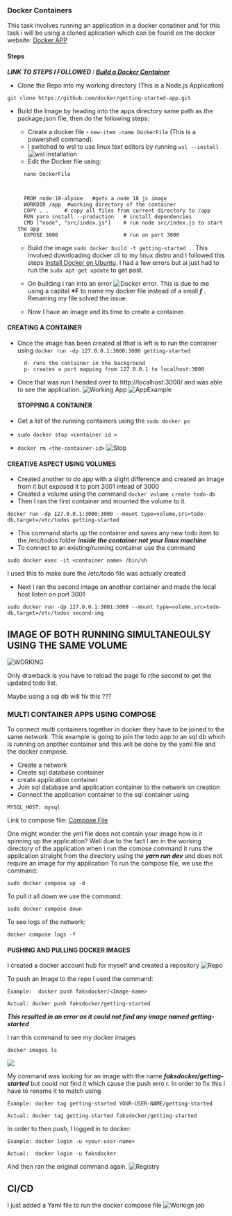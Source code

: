 ### Docker Containers

This task involves running an application in a docker conatiner and for this task i will be using a cloned aplication which can be found on the docker website:
[Docker APP](https://github.com/docker/getting-started-app/tree/main)

#### Steps

**_LINK TO STEPS I FOLLOWED : [Build a Docker Container](https://docs.docker.com/get-started/02_our_app/)_**

- Clone the Repo into my working directory (This is a Node.js Application)

```
git clone https://github.com/docker/getting-started-app.git
```

- Build the Image by heading into the apps directory same path as the package.json file, then do the following steps:

  - Create a docker file - `new-item -name DockerFile` (This is a powershell command).
  - I switched to wsl to use linux text editors by running `wsl --install` ![wsl installation](./Assets/wsl.png)
  - Edit the Docker file using:

  ```
    nano DockerFile



    FROM node:18-alpine   #gets a node 18 js image
    WORKDIR /app  #working directory of the container
    COPY . .     # copy all files from current directory to /app
    RUN yarn install --production   # install dependencies
    CMD ["node", "src/index.js"]    # run node src/index.js to start the app
    EXPOSE 3000                     # run on port 3000
  ```

  - Build the image `sudo docker build -t getting-started .`. This involved downloading docker cli to my linux distro and I followed this steps [Install Docker on Ubuntu](https://docs.docker.com/desktop/install/ubuntu/). I had a few errors but ai just had to run the `sudo apt-get update` to get past.

  - On building i ran into an error ![Docker error](./Assets/docker.png). This is due to me using a capital **\*F** to name my docker file instead of a small **_f_** . Renaming my file solved the issue.
  - Now I have an image and its time to create a container.

#### CREATING A CONTAINER

- Once the image has been created al lthat is left is to run the container using `docker run -dp 127.0.0.1:3000:3000 getting-started`

        d- runs the container in the background
        p- creates a port mapping from 127.0.0.1 to localhost:3000

- Once that was run I headed over to http://localhost:3000/ and was able to see the application.
  ![Working App](./Assets/WorkingApp.png)
  ![AppExample](./Assets/Examples.png)

  #### STOPPING A CONTAINER

- Get a list of the running containers using the `sudo docker ps `
- `sudo docker stop <container id >`
- `docker rm <the-container-id>`
  ![Stop](./Assets/stopDocker.png)

#### CREATIVE ASPECT USING VOLUMES

- Created another to do app with a slight difference and created an image from it but exposed it to port 3001 intead of 3000
- Created a volume using the command `docker volume create todo-db`
- Then I ran the first container and mounted the volume to it.

```
docker run -dp 127.0.0.1:3000:3000 --mount type=volume,src=todo-db,target=/etc/todos getting-started
```

- This command starts up the container and saves any new todo item to the /etc/todos folder **_inside the container not your linux machine_**
- To connect to an existing/running container use the command

```
sudo docker exec -it <container name> /bin/sh
```

I used this to make sure the /etc/todo file was actually created

- Next I ran the second image on another container and made the local host listen on port 3001

```
sudo docker run -dp 127.0.0.1:3001:3000 --mount type=volume,src=todo-db,target=/etc/todos second-img
```

## IMAGE OF BOTH RUNNING SIMULTANEOULSY USING THE SAME VOLUME

![WORKING](./Assets/SIMULapp.png)

Only drawback is you have to reload the page fo rthe second to get the updated todo list.

Maybe using a sql db will fix this ???

### MULTI CONTAINER APPS USING COMPOSE

To connect multi containers together in docker they have to be joined to the same network. This example is going to join the todo app to an sql db which is running on anpther container and this will be done by the yaml file and the docker compose.

- Create a network
- Create sql database container
- create application container
- Join sql database and application container to the network on creation
- Connect the application container to the sql container using

```
MYSQL_HOST: mysql
```

Link to compose file: [Compose File](./getting-started-app//compose.yml)

One might wonder the yml file does not contain your image how is it spinning up the application? Well due to the fact I am in the working directory of the application when i run the comose command it runs the application straight from the directory using the **_yarn run dev_** and does not require an image for my application
To run the compose file, we use the command:

```
sudo docker compose up -d
```

To pull it all down we use the command:

```
sudo docker compose down
```

To see logs of the network:

```
docker compose logs -f

```

#### PUSHING AND PULLING DOCKER IMAGES

I created a docker account hub for myself and created a repository
![Repo](./Assets/repo.png)

To push an Image to the repo I used the command:

```
Example:  docker push faksdocker/<Image-name>

Actual: docker push faksdocker/getting-started
```

**_This resulted in an error as it could not find any image named getting-started_**

I ran this command to see my docker images

```
docker images ls
```

![](./Assets/images.png)

My command was looking for an image with the name **_faksdocker/getting-started_** but could not find it which cause the push erro r. In order to fix this I have to rename it to match using

```
Example: docker tag getting-started YOUR-USER-NAME/getting-started

Actual: docker tag getting-started faksdocker/getting-started
```

In order to then push, I logged in to docker:

```
Example: docker login -u <your-user-name>

Actual:  docker login -u faksdocker
```

And then ran the original command again.
![Registry](./Assets/Registry.png)

## CI/CD

I just added a Yaml file to run the docker compose file
![Workign job](./Assets/workingJob.png)
